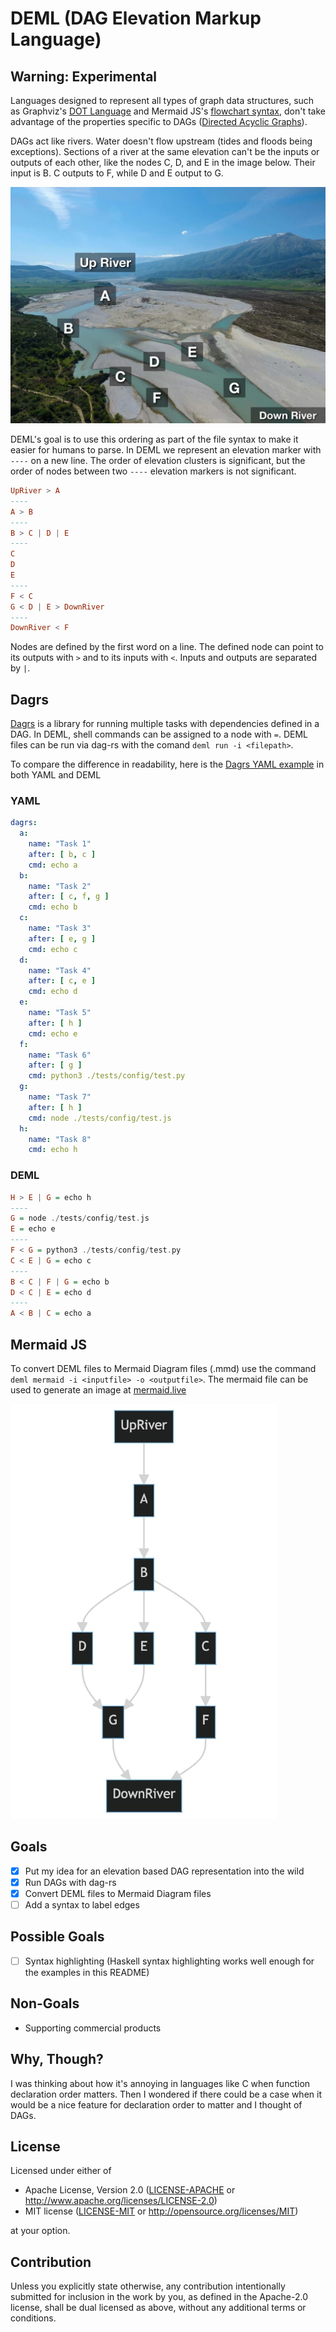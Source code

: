# DEML (DAG Elevation Markup Language)
## Warning: Experimental

Languages designed to represent all types of graph data structures, such as Graphviz's [DOT Language](https://graphviz.org/doc/info/lang.html) and Mermaid JS's [flowchart syntax](https://mermaid.js.org/syntax/flowchart.html), don't take advantage of the properties specific to DAGs ([Directed Acyclic Graphs](https://en.wikipedia.org/wiki/Directed_acyclic_graph)).

DAGs act like rivers. Water doesn't flow upstream (tides and floods being exceptions). Sections of a river at the same elevation can't be the inputs or outputs of each other, like the nodes C, D, and E in the image below. Their input is B. C outputs to F, while D and E output to G.


![Photo of a river to illustrate how DAGs operate](assets/river-example.jpg)

DEML's goal is to use this ordering as part of the file syntax to make it easier for humans to parse. In DEML we represent an elevation marker with `----` on a new line. The order of elevation clusters is significant, but the order of nodes between two `----` elevation markers is not significant.

```Haskell
UpRiver > A
----
A > B
----
B > C | D | E
----
C
D
E
----
F < C
G < D | E > DownRiver
----
DownRiver < F
```

Nodes are defined by the first word on a line. The defined node can point to its outputs with `>` and to its inputs with `<`. Inputs and outputs are separated by `|`. 

## Dagrs

[Dagrs](https://github.com/open-rust-initiative/dagrs) is a library for running multiple tasks with dependencies defined in a DAG. In DEML, shell commands can be assigned to a node with `=`. DEML files can be run via dag-rs with the comand `deml run -i <filepath>`.

To compare the difference in readability, here is the [Dagrs YAML example](https://github.com/open-rust-initiative/dagrs#yaml-configuration-file) in both YAML and DEML

### YAML
```YAML
dagrs:
  a:
    name: "Task 1"
    after: [ b, c ]
    cmd: echo a
  b:
    name: "Task 2"
    after: [ c, f, g ]
    cmd: echo b
  c:
    name: "Task 3"
    after: [ e, g ]
    cmd: echo c
  d:
    name: "Task 4"
    after: [ c, e ]
    cmd: echo d
  e:
    name: "Task 5"
    after: [ h ]
    cmd: echo e
  f:
    name: "Task 6"
    after: [ g ]
    cmd: python3 ./tests/config/test.py
  g:
    name: "Task 7"
    after: [ h ]
    cmd: node ./tests/config/test.js
  h:
    name: "Task 8"
    cmd: echo h
```

### DEML

```Haskell
H > E | G = echo h
----
G = node ./tests/config/test.js
E = echo e
----
F < G = python3 ./tests/config/test.py
C < E | G = echo c
----
B < C | F | G = echo b
D < C | E = echo d
----
A < B | C = echo a
```


## Mermaid JS

To convert DEML files to Mermaid Diagram files (.mmd) use the command `deml mermaid -i <inputfile> -o <outputfile>`. The mermaid file can be used to generate an image at [mermaid.live](https://mermaid.live/)

![mermaid js flowchart image of the river DAG](assets/river-mermaid-diagram.jpg)

## Goals

- [x] Put my idea for an elevation based DAG representation into the wild
- [x] Run DAGs with dag-rs
- [x] Convert DEML files to Mermaid Diagram files 
- [ ] Add a syntax to label edges

## Possible Goals
- [ ] Syntax highlighting (Haskell syntax highlighting works well enough for the examples in this README)

## Non-Goals

- Supporting commercial products

## Why, Though?

I was thinking about how it's annoying in languages like C when function declaration order matters. Then I wondered if there could be a case when it would be a nice feature for declaration order to matter and I thought of DAGs.

## License

Licensed under either of

 * Apache License, Version 2.0
   ([LICENSE-APACHE](LICENSE-APACHE) or http://www.apache.org/licenses/LICENSE-2.0)
 * MIT license
   ([LICENSE-MIT](LICENSE-MIT) or http://opensource.org/licenses/MIT)

at your option.

## Contribution

Unless you explicitly state otherwise, any contribution intentionally submitted
for inclusion in the work by you, as defined in the Apache-2.0 license, shall be
dual licensed as above, without any additional terms or conditions.
